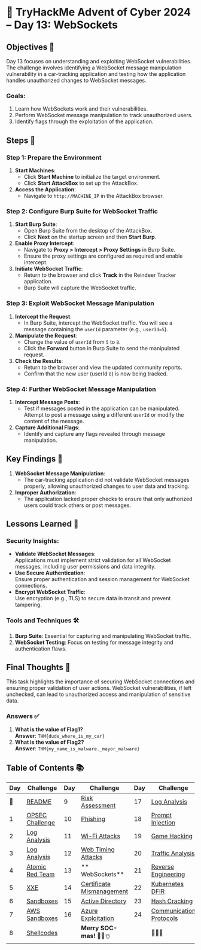 # 🎄 TryHackMe Advent of Cyber 2024 – Day 13: WebSockets

## Objectives 🎯

Day 13 focuses on understanding and exploiting WebSocket vulnerabilities. The challenge involves identifying a WebSocket message manipulation vulnerability in a car-tracking application and testing how the application handles unauthorized changes to WebSocket messages.

### Goals:
1. Learn how WebSockets work and their vulnerabilities.
2. Perform WebSocket message manipulation to track unauthorized users.
3. Identify flags through the exploitation of the application.

## Steps 🚀

### Step 1: Prepare the Environment
1. **Start Machines**:  
   - Click **Start Machine** to initialize the target environment.
   - Click **Start AttackBox** to set up the AttackBox.
2. **Access the Application**:  
   - Navigate to `http://MACHINE_IP` in the AttackBox browser.

### Step 2: Configure Burp Suite for WebSocket Traffic
1. **Start Burp Suite**:  
   - Open Burp Suite from the desktop of the AttackBox.
   - Click **Next** on the startup screen and then **Start Burp**.
2. **Enable Proxy Intercept**:  
   - Navigate to **Proxy > Intercept > Proxy Settings** in Burp Suite.
   - Ensure the proxy settings are configured as required and enable intercept.
3. **Initiate WebSocket Traffic**:  
   - Return to the browser and click **Track** in the Reindeer Tracker application.
   - Burp Suite will capture the WebSocket traffic.

### Step 3: Exploit WebSocket Message Manipulation
1. **Intercept the Request**:  
   - In Burp Suite, intercept the WebSocket traffic. You will see a message containing the `userId` parameter (e.g., `userId=5`).
2. **Manipulate the Request**:  
   - Change the value of `userId` from `5` to `8`.
   - Click the **Forward** button in Burp Suite to send the manipulated request.
3. **Check the Results**:  
   - Return to the browser and view the updated community reports.
   - Confirm that the new user (userId `8`) is now being tracked.

### Step 4: Further WebSocket Message Manipulation
1. **Intercept Message Posts**:  
   - Test if messages posted in the application can be manipulated. Attempt to post a message using a different `userId` or modify the content of the message.
2. **Capture Additional Flags**:  
   - Identify and capture any flags revealed through message manipulation.

## Key Findings 🔑

1. **WebSocket Message Manipulation**:  
   - The car-tracking application did not validate WebSocket messages properly, allowing unauthorized changes to user data and tracking.
2. **Improper Authorization**:  
   - The application lacked proper checks to ensure that only authorized users could track others or post messages.

## Lessons Learned 🌟

### Security Insights:
- **Validate WebSocket Messages**:  
  Applications must implement strict validation for all WebSocket messages, including user permissions and data integrity.
- **Use Secure Authentication**:  
  Ensure proper authentication and session management for WebSocket connections.
- **Encrypt WebSocket Traffic**:  
  Use encryption (e.g., TLS) to secure data in transit and prevent tampering.

### Tools and Techniques 🛠️
1. **Burp Suite**: Essential for capturing and manipulating WebSocket traffic.
2. **WebSocket Testing**: Focus on testing for message integrity and authentication flaws.

## Final Thoughts 🎁

This task highlights the importance of securing WebSocket connections and ensuring proper validation of user actions. WebSocket vulnerabilities, if left unchecked, can lead to unauthorized access and manipulation of sensitive data.

### Answers ✅
1. **What is the value of Flag1?**  
   **Answer**: `THM{dude_where_is_my_car}`
2. **What is the value of Flag2?**  
   **Answer**: `THM{my_name_is_malware._mayor_malware}`

## Table of Contents 📚

| Day  | Challenge                              | Day  | Challenge                               | Day  | Challenge                               |
|------|----------------------------------------|------|-----------------------------------------|------|-----------------------------------------|
| 📖  | [README](../README.md)                 | 9    | [Risk Assessment](days/day9.md)         | 17   | [Log Analysis](days/day_17.md)          |
| 1    | [OPSEC Challenge](days/day1.md)        | 10   | [Phishing](days/day_10.md)              | 18   | [Prompt Injection](days/day_18.md)      |
| 2    | [Log Analysis](days/day2.md)           | 11   | [Wi-Fi Attacks](days/day_11.md)         | 19   | [Game Hacking](days/day_19.md)          |
| 3    | [Log Analysis](days/day3.md)           | 12   | [Web Timing Attacks](days/day_12.md)    | 20   | [Traffic Analysis](days/day_20.md)      |
| 4    | [Atomic Red Team](days/day4.md)        | 13   | ** WebSockets**                         | 21   | [Reverse Engineering](days/day_21.md)   |
| 5    | [XXE](days/day5.md)                    | 14   | [Certificate Mismanagement](days/day_14.md)| 22 | [Kubernetes DFIR](days/day_22.md)       |
| 6    | [Sandboxes](days/day6.md)              | 15   | [Active Directory](days/day_15.md)      | 23   | [Hash Cracking](days/day_23.md)         |
| 7    | [AWS Sandboxes](days/day7.md)          | 16   | [Azure Exploitation](days/day_16.md)    | 24   | [Communication Protocols](days/day_24.md)|
| 8    | [Shellcodes](days/day8.md)             |      | **Merry SOC-mas!** 🎁✨☃️              |      | 🎄✨🎅                                |
